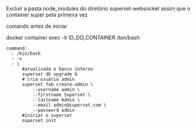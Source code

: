 Excluir a pasta node_modules do diretório superset-websocket assim que o container super pela primeira vez

comando antes de iniciar


docker container exec -ti ID_DO_CONTAINER /bin/bash

    command: 
      - /bin/bash
      - -c
      - |
          #atualizada o banco interno
          superset db upgrade &
          # cria usuário admin
          superset fab create-admin \
              --username admin \
              --firstname Superset \
              --lastname Admin \
              --email admin@superset.com \
              --password admin
          #iniciar o superset
          superset init